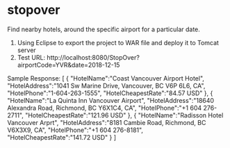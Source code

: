 # stopover
Find nearby hotels, around the specific airport for a particular date.

1. Using Eclipse to export the project to WAR file and deploy it to Tomcat server
2. Test URL: http://localhost:8080/StopOver?airportCode=YVR&date=2018-12-15

Sample Response:
[
  {
    "HotelName":"Coast Vancouver Airport Hotel",
    "HotelAddress":"1041 Sw Marine Drive, Vancouver, BC V6P 6L6, CA",
    "HotelPhone":"1-604-263-1555",
    "HotelCheapestRate":"84.57 USD"
  },
  {
    "HotelName":"La Quinta Inn Vancouver Airport",
    "HotelAddress":"18640 Alexandra Road, Richmond, BC Y6X1C4, CA",
    "HotelPhone":"+1 604 276-2711",
    "HotelCheapestRate":"121.96 USD"
  },
  {
    "HotelName":"Radisson Hotel Vancouver Arprt",
    "HotelAddress":"8181 Cambie Road, Richmond, BC V6X3X9, CA",
    "HotelPhone":"+1 604 276-8181",
    "HotelCheapestRate":"141.72 USD"
  }
]

